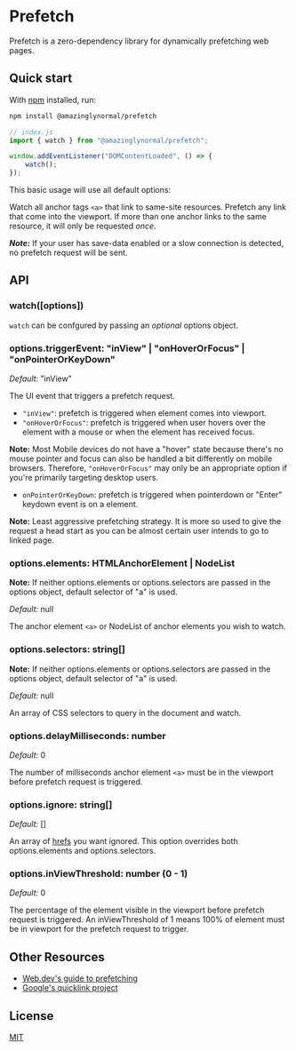 # Prefetch

Prefetch is a zero-dependency library for dynamically prefetching web pages.

## Quick start

With [npm](https://npmjs.org) installed, run:

```sh
npm install @amazinglynormal/prefetch
```

```js
// index.js
import { watch } from "@amazinglynormal/prefetch";

window.addEventListener("DOMContentLoaded", () => {
    watch();
});
```

This basic usage will use all default options:

Watch all anchor tags `<a>` that link to same-site resources.
Prefetch any link that come into the viewport.
If more than one anchor links to the same resource, it will only
be requested _once_.

**_Note:_**
If your user has save-data enabled or a slow connection is detected,
no prefetch request will be sent.

## API

### watch([options])

`watch` can be confgured by passing an _optional_ options object.

### options.triggerEvent: "inView" | "onHoverOrFocus" | "onPointerOrKeyDown"

_Default:_ "inView"

The UI event that triggers a prefetch request.

- `"inView"`: prefetch is triggered when element comes into viewport.
- `"onHoverOrFocus"`: prefetch is triggered when user hovers over the element with a mouse or when the element has received focus.

**Note:** Most Mobile devices do not have a "hover" state because there's no mouse pointer and focus can also be handled a bit differently on mobile browsers. Therefore, `"onHoverOrFocus"` may only be an appropriate option if you're primarily targeting desktop users.

- `onPointerOrKeyDown`: prefetch is triggered when pointerdown or "Enter" keydown event is on a element.

**Note:** Least aggressive prefetching strategy. It is more so used to give the request a head start as you can be almost certain user intends to go to linked page.

### options.elements: HTMLAnchorElement | NodeList

**Note:** If neither options.elements or options.selectors are passed in the options object, default selector of "a" is used.

_Default:_ null

The anchor element `<a>` or NodeList of anchor elements you wish to watch.

### options.selectors: string[]

**Note:** If neither options.elements or options.selectors are passed in the options object, default selector of "a" is used.

_Default:_ null

An array of CSS selectors to query in the document and watch.

### options.delayMilliseconds: number

_Default:_ 0

The number of milliseconds anchor element `<a>` must be in the viewport before prefetch request is triggered.

### options.ignore: string[]

_Default:_ []

An array of [hrefs](https://developer.mozilla.org/en-US/docs/Web/HTML/Reference/Elements/a#href) you want ignored. This option overrides both options.elements and options.selectors.

### options.inViewThreshold: number (0 - 1)

_Default:_ 0

The percentage of the element visible in the viewport before prefetch request is triggered. An inViewThreshold of 1 means 100% of element must be in viewport for the prefetch request to trigger.

## Other Resources

- [Web.dev's guide to prefetching](https://web.dev/articles/link-prefetch)
- [Google's quicklink project](https://github.com/GoogleChromeLabs/quicklink)

## License

[MIT](./LICENSE)
